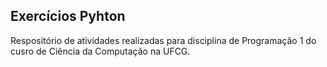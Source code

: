 ## Exercícios Pyhton

Respositório de atividades realizadas para disciplina de Programação 1 do cusro de Ciência da Computação na UFCG.
